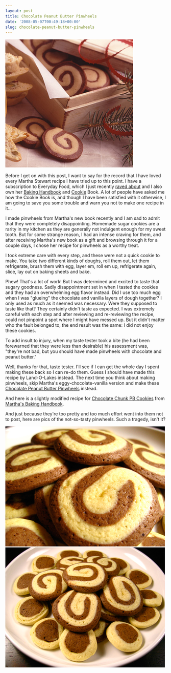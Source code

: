 ```yaml
---
layout: post
title: Chocolate Peanut Butter Pinwheels
date: '2008-05-07T00:49:18+00:00'
slug: chocolate-peanut-butter-pinwheels
---
```

<a href="http://www.landolakes.com/mealIdeas/ViewRecipe.cfm?RecipeID=11116"><img src='images/uploads/2008/05/land_pinwheel.jpg' alt='Land O Lakes Pinwheels' /></a>

Before I get on with this post, I want to say for the record that I have loved every Martha Stewart recipe I have tried up to this point. I have a subscription to Everyday Food, which I just recently <a href="http://www.cpbgallery.com/2008/04/30/everyday-foods-chocolate-peanut-butter-pie/">raved about</a> and I also own her <a href="http://www.amazon.com/Martha-Stewarts-Baking-Handbook-Stewart/dp/0307236722/ref=pd_sim_b_img_5">Baking Handbook</a> and <a href="http://www.amazon.com/gp/product/0307394549/ref=s9newrf_c5_img1-2871_g1?pf_rd_m=ATVPDKIKX0DER&pf_rd_s=center-3&pf_rd_r=0KJE3TXDGNNWXQHJR8Z4&pf_rd_t=101&pf_rd_p=279438301&pf_rd_i=507846">Cookie</a> Book. A lot of people have asked me how the Cookie Book is, and though I have been satisfied with it otherwise, I am going to save you some trouble and warn you not to make one recipe in it...

I made pinwheels from Martha's new book recently and I am sad to admit that they were completely disappointing. Homemade sugar cookies are a rarity in my kitchen as they are generally not indulgent enough for my sweet tooth. But for some strange reason, I had an intense craving for them, and after receiving Martha's new book as a gift and browsing through it for a couple days, I chose her recipe for pinwheels as a worthy treat.

I took extreme care with every step, and these were not a quick cookie to make. You take two different kinds of doughs, roll them out, let them refrigerate, brush them with egg, layer em, roll em up, refrigerate again, slice, lay out on baking sheets and bake.

Phew! That's a lot of work! But I was determined and excited to taste that sugary goodness. Sadly disappointment set in when I tasted the cookies and they had an overwhelming egg flavor instead. Did I use too much egg when I was "glueing" the chocolate and vanilla layers of dough together? I only used as much as it seemed was necessary. Were they supposed to taste like that? They certainly didn't taste as expected. I was extremely careful with each step and after reviewing and re-reviewing the recipe, could not pinpoint a spot where I might have messed up. But it didn't matter who the fault belonged to, the end result was the same: I did not enjoy these cookies.

To add insult to injury, when my taste tester took a bite (he had been forewarned that they were less than desirable) his assessment was, "they're not bad, but you should have made pinwheels with chocolate and peanut butter."

<!--more-->

Well, thanks for that, taste tester. I'll see if I can get the whole day I spent making these back so I can re-do them. Guess I should have made this recipe by Land-O-Lakes instead. The next time you think about making pinwheels, skip Martha's eggy-chocolate-vanilla version and make these <a href="http://www.landolakes.com/mealIdeas/ViewRecipe.cfm?RecipeID=11116">Chocolate Peanut Butter Pinwheels</a> instead.

And here is a slightly modified recipe for <a href="http://www.cpbgallery.com/2008/02/13/happy-valentines-day/">Chocolate Chunk PB Cookies</a> from <a href="http://www.amazon.com/Martha-Stewarts-Baking-Handbook-Stewart/dp/0307236722/ref=pd_sim_b_img_5">Martha's Baking Handbook</a>.

And just because they're too pretty and too much effort went into them not to post, here are pics of the not-so-tasty pinwheels. Such a tragedy, isn't it?

<img src='images/uploads/2008/05/pinwheels.jpg' alt='Martha Stewart Pinwheels' class="yellowborder" />

<img src='images/uploads/2008/05/pinwheels_022.jpg' alt='Martha Stewart Pinwheels' class="yellowborder" />
